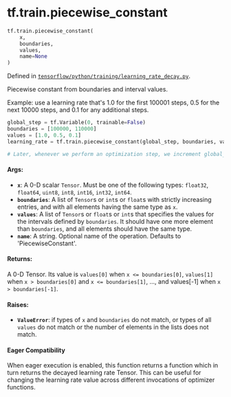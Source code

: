 <div itemscope itemtype="http://developers.google.com/ReferenceObject">
<meta itemprop="name" content="tf.train.piecewise_constant" />
<meta itemprop="path" content="Stable" />
</div>

# tf.train.piecewise_constant

``` python
tf.train.piecewise_constant(
    x,
    boundaries,
    values,
    name=None
)
```



Defined in [`tensorflow/python/training/learning_rate_decay.py`](https://www.tensorflow.org/code/tensorflow/python/training/learning_rate_decay.py).

Piecewise constant from boundaries and interval values.

Example: use a learning rate that's 1.0 for the first 100001 steps, 0.5
  for the next 10000 steps, and 0.1 for any additional steps.

```python
global_step = tf.Variable(0, trainable=False)
boundaries = [100000, 110000]
values = [1.0, 0.5, 0.1]
learning_rate = tf.train.piecewise_constant(global_step, boundaries, values)

# Later, whenever we perform an optimization step, we increment global_step.
```

#### Args:

* <b>`x`</b>: A 0-D scalar `Tensor`. Must be one of the following types: `float32`,
    `float64`, `uint8`, `int8`, `int16`, `int32`, `int64`.
* <b>`boundaries`</b>: A list of `Tensor`s or `int`s or `float`s with strictly
    increasing entries, and with all elements having the same type as `x`.
* <b>`values`</b>: A list of `Tensor`s or `float`s or `int`s that specifies the values
    for the intervals defined by `boundaries`. It should have one more element
    than `boundaries`, and all elements should have the same type.
* <b>`name`</b>: A string. Optional name of the operation. Defaults to
    'PiecewiseConstant'.


#### Returns:

A 0-D Tensor. Its value is `values[0]` when `x <= boundaries[0]`,
`values[1]` when `x > boundaries[0]` and `x <= boundaries[1]`, ...,
and values[-1] when `x > boundaries[-1]`.


#### Raises:

* <b>`ValueError`</b>: if types of `x` and `boundaries` do not match, or types of all
      `values` do not match or
      the number of elements in the lists does not match.



#### Eager Compatibility
When eager execution is enabled, this function returns a function which in
turn returns the decayed learning rate Tensor. This can be useful for changing
the learning rate value across different invocations of optimizer functions.

